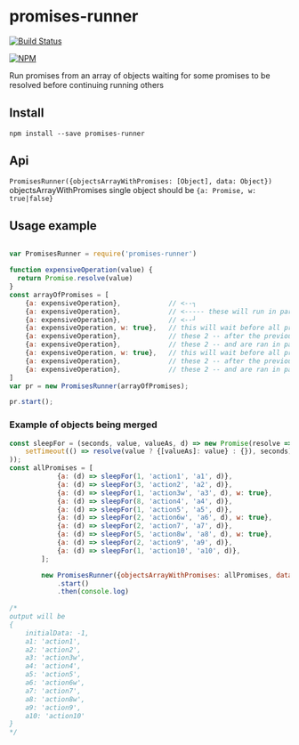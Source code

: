 # promises-runner

[![Build Status](https://travis-ci.org/hasnat/promises-runner.svg)](https://travis-ci.org/hasnat/promises-runner)

[![NPM](https://nodei.co/npm/promises-runner.png)](https://nodei.co/npm/promises-runner/)

Run promises from an array of objects waiting for some promises to be resolved before continuing running others

## Install

    npm install --save promises-runner

## Api
`PromisesRunner({objectsArrayWithPromises: [Object], data: Object})`
objectsArrayWithPromises single object should be `{a: Promise, w: true|false}`


## Usage example

```js

var PromisesRunner = require('promises-runner')

function expensiveOperation(value) {
  return Promise.resolve(value)
}
const arrayOfPromises = [
    {a: expensiveOperation},            // <--┐
    {a: expensiveOperation},            // <----- these will run in parallel
    {a: expensiveOperation},            // <--┘
    {a: expensiveOperation, w: true},   // this will wait before all previous are resolved
    {a: expensiveOperation},            // these 2 -- after the previous one is resolved
    {a: expensiveOperation},            // these 2 -- and are ran in parallel
    {a: expensiveOperation, w: true},   // this will wait before all previous are resolved
    {a: expensiveOperation},            // these 2 -- after the previous one is resolved
    {a: expensiveOperation},            // these 2 -- and are ran in parallel
]
var pr = new PromisesRunner(arrayOfPromises);

pr.start();
```

### Example of objects being merged
```js
const sleepFor = (seconds, value, valueAs, d) => new Promise(resolve => (
    setTimeout(() => resolve(value ? {[valueAs]: value} : {}), seconds)
));
const allPromises = [
            {a: (d) => sleepFor(1, 'action1', 'a1', d)},
            {a: (d) => sleepFor(3, 'action2', 'a2', d)},
            {a: (d) => sleepFor(1, 'action3w', 'a3', d), w: true},
            {a: (d) => sleepFor(8, 'action4', 'a4', d)},
            {a: (d) => sleepFor(1, 'action5', 'a5', d)},
            {a: (d) => sleepFor(2, 'action6w', 'a6', d), w: true},
            {a: (d) => sleepFor(2, 'action7', 'a7', d)},
            {a: (d) => sleepFor(5, 'action8w', 'a8', d), w: true},
            {a: (d) => sleepFor(2, 'action9', 'a9', d)},
            {a: (d) => sleepFor(1, 'action10', 'a10', d)},
        ];

        new PromisesRunner({objectsArrayWithPromises: allPromises, data: {initialData: -1}})
            .start()
            .then(console.log)
            
/* 
output will be
{ 
    initialData: -1,
    a1: 'action1',
    a2: 'action2',
    a3: 'action3w',
    a4: 'action4',
    a5: 'action5',
    a6: 'action6w',
    a7: 'action7',
    a8: 'action8w',
    a9: 'action9',
    a10: 'action10' 
}
*/
```